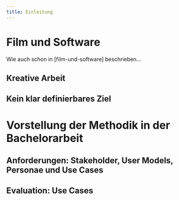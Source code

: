 ```yaml
---
title: Einleitung
---
```


# Film und Software

Wie auch schon in [film-und-software] beschrieben...

## Kreative Arbeit

## Kein klar definierbares Ziel

# Vorstellung der Methodik in der Bachelorarbeit

## Anforderungen: Stakeholder, User Models, Personae und Use Cases

## Evaluation: Use Cases
